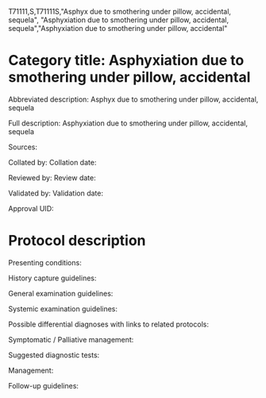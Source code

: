 T71111,S,T71111S,"Asphyx due to smothering under pillow, accidental, sequela", "Asphyxiation due to smothering under pillow, accidental, sequela","Asphyxiation due to smothering under pillow, accidental"
# Category title: Asphyxiation due to smothering under pillow, accidental

Abbreviated description: Asphyx due to smothering under pillow, accidental, sequela

Full description: Asphyxiation due to smothering under pillow, accidental, sequela

Sources:

Collated by:
Collation date:

Reviewed by:
Review date:

Validated by:
Validation date:

Approval UID:

# Protocol description

Presenting conditions:

History capture guidelines:

General examination guidelines:

Systemic examination guidelines:

Possible differential diagnoses with links to related protocols:

Symptomatic / Palliative management:

Suggested diagnostic tests:

Management:

Follow-up guidelines:
